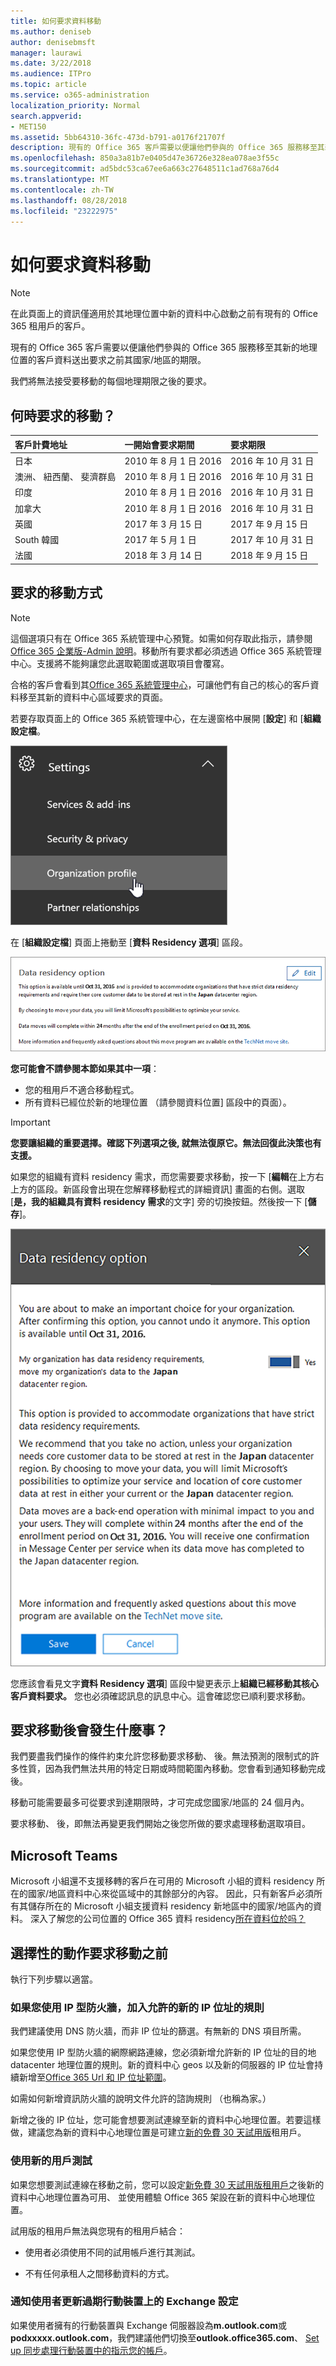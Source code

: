 ```yaml
---
title: 如何要求資料移動
ms.author: deniseb
author: denisebmsft
manager: laurawi
ms.date: 3/22/2018
ms.audience: ITPro
ms.topic: article
ms.service: o365-administration
localization_priority: Normal
search.appverid:
- MET150
ms.assetid: 5bb64310-36fc-473d-b791-a0176f21707f
description: 現有的 Office 365 客戶需要以便讓他們參與的 Office 365 服務移至其新的地理位置的客戶資料送出要求之前其國家/地區的期限。
ms.openlocfilehash: 850a3a81b7e0405d47e36726e328ea078ae3f55c
ms.sourcegitcommit: ad5bdc53ca67ee6a663c27648511c1ad768a76d4
ms.translationtype: MT
ms.contentlocale: zh-TW
ms.lasthandoff: 08/28/2018
ms.locfileid: "23222975"
---
```

# <a name="how-to-request-your-data-move"></a>如何要求資料移動

> [!NOTE]
> 在此頁面上的資訊僅適用於其地理位置中新的資料中心啟動之前有現有的 Office 365 租用戶的客戶。 
  
現有的 Office 365 客戶需要以便讓他們參與的 Office 365 服務移至其新的地理位置的客戶資料送出要求之前其國家/地區的期限。 
  
我們將無法接受要移動的每個地理期限之後的要求。 
  
## <a name="when-can-i-request-a-move"></a>何時要求的移動？

|**客戶計費地址**|**一開始會要求期間**|**要求期限**|
|:-----|:-----|:-----|
|日本  <br/> |2010 年 8 月 1 日 2016  <br/> |2016 年 10 月 31 日  <br/> |
|澳洲、 紐西蘭、 斐濟群島  <br/> |2010 年 8 月 1 日 2016  <br/> |2016 年 10 月 31 日  <br/> |
|印度  <br/> |2010 年 8 月 1 日 2016  <br/> |2016 年 10 月 31 日  <br/> |
|加拿大  <br/> |2010 年 8 月 1 日 2016  <br/> |2016 年 10 月 31 日  <br/> |
|英國  <br/> |2017 年 3 月 15 日  <br/> |2017 年 9 月 15 日  <br/> |
|South 韓國  <br/> |2017 年 5 月 1 日  <br/> |2017 年 10 月 31 日  <br/> |
|法國  <br/> |2018 年 3 月 14 日  <br/> |2018 年 9 月 15 日  <br/> |
   
## <a name="how-to-request-a-move"></a>要求的移動方式

> [!NOTE]
> 這個選項只有在 Office 365 系統管理中心預覽。如需如何存取此指示，請參閱[Office 365 企業版-Admin 說明](https://aka.ms/365admin)。移動所有要求都必須透過 Office 365 系統管理中心。支援將不能夠讓您此選取範圍或選取項目會覆寫。 
  
合格的客戶會看到其[Office 365 系統管理中心](https://aka.ms/365admin)，可讓他們有自己的核心的客戶資料移至其新的資料中心區域要求的頁面。  
  
若要存取頁面上的 Office 365 系統管理中心，在左邊窗格中展開 [**設定**] 和 [**組織設定檔**。
  
![反白顯示具有組織設定檔的 [設定] 功能表](media/22799fac-32b4-4f79-ae60-3f6ffb7cfbd7.png)
  
在 [**組織設定檔**] 頁面上捲動至 [**資料 Residency 選項**] 區段。 
  
![資料常駐卡](media/fdb02cd0-825d-4d9e-bb35-6f806282884f.png)
  
**您可能會不請參閱本節如果其中一項**：
- 您的租用戶不適合移動程式。 
- 所有資料已經位於新的地理位置 （請參閱資料位置] 區段中的頁面）。 
  
> [!IMPORTANT]
> **您要讓組織的重要選擇。確認下列選項之後, 就無法復原它。無法回復此決策也有支援。**
  
如果您的組織有資料 residency 需求，而您需要要求移動，按一下 [**編輯**在上方右上方的區段。新區段會出現在您解釋移動程式的詳細資訊] 畫面的右側。選取 [**是，我的組織具有資料 residency 需求**的文字] 旁的切換按鈕。然後按一下 [**儲存**]。
  
![資料中心加入動作畫面](media/f97ab8d2-b0e1-49bf-9d6b-bf75f3081233.png)
  
您應該會看見文字**資料 Residency 選項**] 區段中變更表示上**組織已經移動其核心客戶資料要求。** 您也必須確認訊息的訊息中心。這會確認您已順利要求移動。 


  
## <a name="what-happens-after-requesting-a-move"></a>要求移動後會發生什麼事？

我們要盡我們操作的條件約束允許您移動要求移動、 後。無法預測的限制式的許多性質，因為我們無法共用的特定日期或時間範圍內移動。您會看到通知移動完成後。
  
移動可能需要最多可從要求到達期限時，才可完成您國家/地區的 24 個月內。
  
要求移動、 後，即無法再變更我們開始之後您所做的要求處理移動選取項目。
  
## <a name="microsoft-teams"></a>Microsoft Teams

Microsoft 小組還不支援移轉的客戶在可用的 Microsoft 小組的資料 residency 所在的國家/地區資料中心來從區域中的其餘部分的內容。 因此，只有新客戶必須所有其儲存所在的 Microsoft 小組支援資料 residency 新地區中的國家/地區內的資料。 深入了解您的公司位置的 Office 365 資料 residency[所在資料位於吗？](https://office/com/datamaps)   

## <a name="optional-actions-before-you-request-a-move"></a>選擇性的動作要求移動之前

執行下列步驟以適當。
  
### <a name="if-you-use-an-ip-based-firewall-add-allow-rules-for-the-new-ip-addresses"></a>如果您使用 IP 型防火牆，加入允許的新的 IP 位址的規則

我們建議使用 DNS 防火牆，而非 IP 位址的篩選。有無新的 DNS 項目所需。
  
如果您使用 IP 型防火牆的網際網路連線，您必須新增允許新的 IP 位址的目的地 datacenter 地理位置的規則。新的資料中心 geos 以及新的伺服器的 IP 位址會持續新增至[Office 365 Url 和 IP 位址範圍](https://go.microsoft.com/fwlink/p/?LinkId=229631)。
  
如需如何新增資訊防火牆的說明文件允許的諮詢規則 （也稱為家。）
  
新增之後的 IP 位址，您可能會想要測試連線至新的資料中心地理位置。若要這樣做，建議您為新的資料中心地理位置是可建立[新的免費 30 天試用版](https://go.microsoft.com/fwlink/?LinkId=522463)租用戶。 
  
### <a name="test-using-a-new-tenant"></a>使用新的用戶測試

如果您想要測試連線在移動之前，您可以設定[新免費 30 天試用版租用戶](https://go.microsoft.com/fwlink/?LinkId=522463)之後新的資料中心地理位置為可用、 並使用體驗 Office 365 架設在新的資料中心地理位置。 
  
試用版的租用戶無法與您現有的租用戶結合：
  
- 使用者必須使用不同的試用帳戶進行其測試。
    
- 不有任何承租人之間移動資料的方式。
    
### <a name="notify-users-to-update-out-of-date-exchange-settings-on-mobile-devices"></a>通知使用者更新過期行動裝置上的 Exchange 設定

如果使用者擁有的行動裝置與 Exchange 伺服器設為**m.outlook.com**或**podxxxxx.outlook.com**，我們建議他們切換至**outlook.office365.com**、 [Set up 同步處理行動裝置中的指示您的帳戶](https://support.office.com/article/c9139caf-01ab-41a0-827c-3c06ee569ed3)。
  

